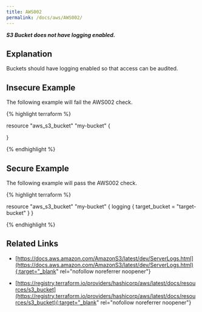 ```yaml
---
title: AWS002
permalink: /docs/aws/AWS002/
---
```


***S3 Bucket does not have logging enabled.***

## Explanation


Buckets should have logging enabled so that access can be audited. 


## Insecure Example

The following example will fail the AWS002 check.

{% highlight terraform %}

resource "aws_s3_bucket" "my-bucket" {

}

{% endhighlight %}

## Secure Example

The following example will pass the AWS002 check.

{% highlight terraform %}

resource "aws_s3_bucket" "my-bucket" {
	logging {
		target_bucket = "target-bucket"
	}
}

{% endhighlight %}

## Related Links


- [https://docs.aws.amazon.com/AmazonS3/latest/dev/ServerLogs.html](https://docs.aws.amazon.com/AmazonS3/latest/dev/ServerLogs.html){:target="_blank" rel="nofollow noreferrer noopener"}

- [https://registry.terraform.io/providers/hashicorp/aws/latest/docs/resources/s3_bucket](https://registry.terraform.io/providers/hashicorp/aws/latest/docs/resources/s3_bucket){:target="_blank" rel="nofollow noreferrer noopener"}

